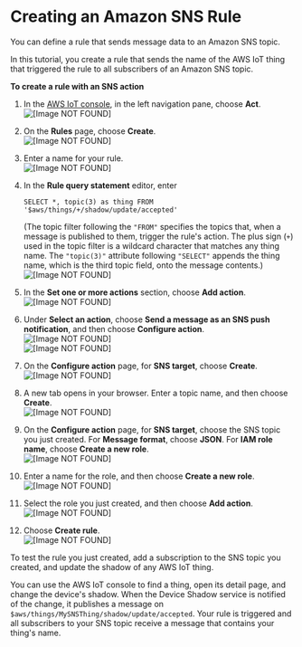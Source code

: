 # Creating an Amazon SNS Rule<a name="iot-sns-rule"></a>

You can define a rule that sends message data to an Amazon SNS topic\. 

In this tutorial, you create a rule that sends the name of the AWS IoT thing that triggered the rule to all subscribers of an Amazon SNS topic\.

**To create a rule with an SNS action**

1. In the [AWS IoT console](https://console.aws.amazon.com/iot/home), in the left navigation pane, choose **Act**\.  
![\[Image NOT FOUND\]](http://alpha-docs-aws.amazon.com/iot/latest/developerguide/images/choose-rules.png)

1. On the **Rules** page, choose **Create**\.  
![\[Image NOT FOUND\]](http://alpha-docs-aws.amazon.com/iot/latest/developerguide/images/dashboard-rules.png)

1. Enter a name for your rule\.  
![\[Image NOT FOUND\]](http://alpha-docs-aws.amazon.com/iot/latest/developerguide/images/sns-create-rule.png)

1. In the **Rule query statement** editor, enter

   ```
   SELECT *, topic(3) as thing FROM '$aws/things/+/shadow/update/accepted'
   ```

   \(The topic filter following the `"FROM"` specifies the topics that, when a message is published to them, trigger the rule's action\. The plus sign \(`+`\) used in the topic filter is a wildcard character that matches any thing name\. The `"topic(3)"` attribute following `"SELECT"` appends the thing name, which is the third topic field, onto the message contents\.\)  
![\[Image NOT FOUND\]](http://alpha-docs-aws.amazon.com/iot/latest/developerguide/images/sns-message-source.png)

1. In the **Set one or more actions** section, choose **Add action**\.  
![\[Image NOT FOUND\]](http://alpha-docs-aws.amazon.com/iot/latest/developerguide/images/sns-add-action.png)

1. Under **Select an action**, choose **Send a message as an SNS push notification**, and then choose **Configure action**\.  
![\[Image NOT FOUND\]](http://alpha-docs-aws.amazon.com/iot/latest/developerguide/images/select-sns-action.png)  
![\[Image NOT FOUND\]](http://alpha-docs-aws.amazon.com/iot/latest/developerguide/images/choose-configure-action.png)

1. On the **Configure action** page, for **SNS target**, choose **Create**\.  
![\[Image NOT FOUND\]](http://alpha-docs-aws.amazon.com/iot/latest/developerguide/images/sns-add-topic.png)

1. A new tab opens in your browser\. Enter a topic name, and then choose **Create**\.  
![\[Image NOT FOUND\]](http://alpha-docs-aws.amazon.com/iot/latest/developerguide/images/sns-name-topic.png)

1. On the **Configure action** page, for **SNS target**, choose the SNS topic you just created\. For **Message format**, choose **JSON**\. For **IAM role name**, choose **Create a new role**\.  
![\[Image NOT FOUND\]](http://alpha-docs-aws.amazon.com/iot/latest/developerguide/images/sns-configure-action-1.png)

1. Enter a name for the role, and then choose **Create a new role**\.  
![\[Image NOT FOUND\]](http://alpha-docs-aws.amazon.com/iot/latest/developerguide/images/sns-configure-action-3.png)

1. Select the role you just created, and then choose **Add action**\.  
![\[Image NOT FOUND\]](http://alpha-docs-aws.amazon.com/iot/latest/developerguide/images/sns-configure-action-4.png)

1. Choose **Create rule**\.  
![\[Image NOT FOUND\]](http://alpha-docs-aws.amazon.com/iot/latest/developerguide/images/create-rule-for-ddb-final.png)

To test the rule you just created, add a subscription to the SNS topic you created, and update the shadow of any AWS IoT thing\. 

You can use the AWS IoT console to find a thing, open its detail page, and change the device's shadow\. When the Device Shadow service is notified of the change, it publishes a message on `$aws/things/MySNSThing/shadow/update/accepted`\. Your rule is triggered and all subscribers to your SNS topic receive a message that contains your thing's name\. 